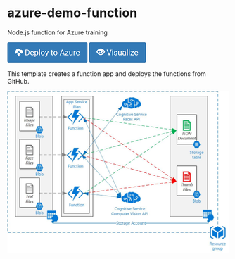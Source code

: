 # azure-demo-function
Node.js function for Azure training

[![Deploy to Azure](/Images/azure_deploy.png)](https://portal.azure.com/#create/Microsoft.Template/uri/https%3A%2F%2Fraw.githubusercontent.com%2FANS-Bootcamp%2Fazure-demo-function%2Fmaster%2Ftemplate%2Fazuredeploy.json)
[![Deploy to Azure](/Images/azure_view.png)](http://armviz.io/#/?load=https%3A%2F%2Fraw.githubusercontent.com%2FANS-Bootcamp%2Fazure-demo-function%2Fmaster%2Ftemplate%2Fazuredeploy.json)

This template creates a function app and deploys the functions from GitHub. 

![Diagram](/Images/Serverless-Middleware.jpg)